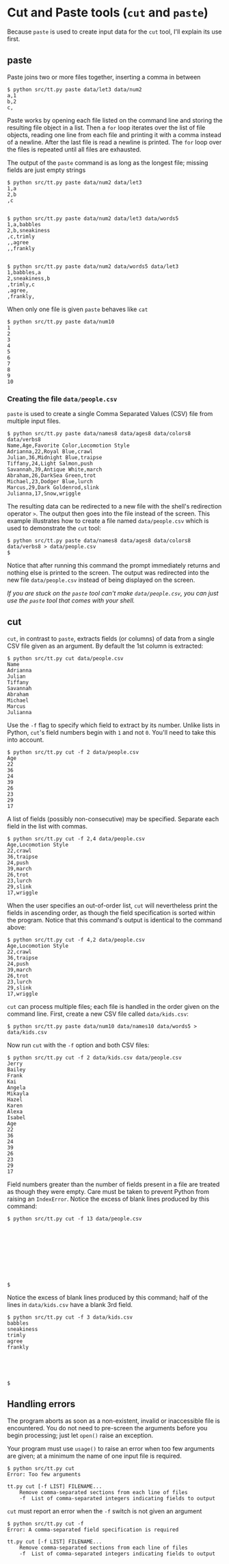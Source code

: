 # Cut and Paste tools (`cut` and `paste`)

Because `paste` is used to create input data for the `cut` tool, I'll explain its use first.


## paste
Paste joins two or more files together, inserting a comma in between

    $ python src/tt.py paste data/let3 data/num2 
    a,1
    b,2
    c,


Paste works by opening each file listed on the command line and storing the resulting file object in a list.  Then a `for` loop iterates over the list of file objects, reading one line from each file and printing it with a comma instead of a newline.  After the last file is read a newline is printed.  The `for` loop over the files is repeated until all files are exhausted.

The output of the `paste` command is as long as the longest file; missing fields are just empty strings

    $ python src/tt.py paste data/num2 data/let3 
    1,a
    2,b
    ,c


    $ python src/tt.py paste data/num2 data/let3 data/words5 
    1,a,babbles
    2,b,sneakiness
    ,c,trimly
    ,,agree
    ,,frankly


    $ python src/tt.py paste data/num2 data/words5 data/let3
    1,babbles,a
    2,sneakiness,b
    ,trimly,c
    ,agree,
    ,frankly,


When only one file is given `paste` behaves like `cat`

    $ python src/tt.py paste data/num10
    1
    2
    3
    4
    5
    6
    7
    8
    9
    10


### Creating the file `data/people.csv`

`paste` is used to create a single Comma Separated Values (CSV) file from multiple input files.

    $ python src/tt.py paste data/names8 data/ages8 data/colors8 data/verbs8
    Name,Age,Favorite Color,Locomotion Style
    Adrianna,22,Royal Blue,crawl
    Julian,36,Midnight Blue,traipse
    Tiffany,24,Light Salmon,push
    Savannah,39,Antique White,march
    Abraham,26,DarkSea Green,trot
    Michael,23,Dodger Blue,lurch
    Marcus,29,Dark Goldenrod,slink
    Julianna,17,Snow,wriggle


The resulting data can be redirected to a new file with the shell's redirection operator `>`.  The output then goes into the file instead of the screen.  This example illustrates how to create a file named `data/people.csv` which is used to demonstrate the `cut` tool:

    $ python src/tt.py paste data/names8 data/ages8 data/colors8 data/verbs8 > data/people.csv
    $


Notice that after running this command the prompt immediately returns and nothing else is printed to the screen.  The output was redirected into the new file `data/people.csv` instead of being displayed on the screen.

*If you are stuck on the `paste` tool can't make `data/people.csv`, you can just use the `paste` tool that comes with your shell.*



## cut
`cut`, in contrast to `paste`, extracts fields (or columns) of data from a single CSV file given as an argument.  By default the 1st column is extracted:

    $ python src/tt.py cut data/people.csv
    Name 
    Adrianna 
    Julian 
    Tiffany 
    Savannah 
    Abraham 
    Michael 
    Marcus 
    Julianna 


Use the `-f` flag to specify which field to extract by its number.  Unlike lists in Python, `cut`'s field numbers begin with `1` and not `0`.  You'll need to take this into account.

    $ python src/tt.py cut -f 2 data/people.csv
    Age 
    22 
    36 
    24 
    39 
    26 
    23 
    29 
    17 


A list of fields (possibly non-consecutive) may be specified.  Separate each field in the list with commas.

    $ python src/tt.py cut -f 2,4 data/people.csv
    Age,Locomotion Style 
    22,crawl 
    36,traipse 
    24,push 
    39,march 
    26,trot 
    23,lurch 
    29,slink 
    17,wriggle 


When the user specifies an out-of-order list, `cut` will nevertheless print the fields in ascending order, as though the field specification is sorted within the program.  Notice that this command's output is identical to the command above:

    $ python src/tt.py cut -f 4,2 data/people.csv
    Age,Locomotion Style 
    22,crawl 
    36,traipse 
    24,push 
    39,march 
    26,trot 
    23,lurch 
    29,slink 
    17,wriggle 


`cut` can process multiple files; each file is handled in the order given on the command line.  First, create a new CSV file called `data/kids.csv`:

    $ python src/tt.py paste data/num10 data/names10 data/words5 > data/kids.csv


Now run `cut` with the `-f` option and both CSV files:

    $ python src/tt.py cut -f 2 data/kids.csv data/people.csv
    Jerry
    Bailey
    Frank
    Kai
    Angela
    Mikayla
    Hazel
    Karen
    Alexa
    Isabel
    Age
    22
    36
    24
    39
    26
    23
    29
    17


Field numbers greater than the number of fields present in a file are treated as though they were empty.  Care must be taken to prevent Python from raising an `IndexError`.  Notice the excess of blank lines produced by this command:

    $ python src/tt.py cut -f 13 data/people.csv
    
    
    
    
    
    
    
    
    
    
    $ 



Notice the excess of blank lines produced by this command; half of the lines in `data/kids.csv` have a blank 3rd field.

    $ python src/tt.py cut -f 3 data/kids.csv
    babbles 
    sneakiness 
    trimly 
    agree 
    frankly 





    $ 



## Handling errors

The program aborts as soon as a non-existent, invalid or inaccessible file is encountered.  You do not need to pre-screen the arguments before you begin processing; just let `open()` raise an exception.

Your program must use `usage()` to raise an error when too few arguments are given; at a minimum the name of one input file is required.

    $ python src/tt.py cut
    Error: Too few arguments

    tt.py cut [-f LIST] FILENAME...
        Remove comma-separated sections from each line of files
        -f  List of comma-separated integers indicating fields to output


`cut` must report an error when the `-f` switch is not given an argument

    $ python src/tt.py cut -f
    Error: A comma-separated field specification is required

    tt.py cut [-f LIST] FILENAME...
        Remove comma-separated sections from each line of files
        -f  List of comma-separated integers indicating fields to output

